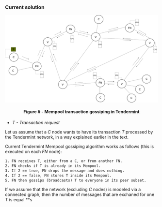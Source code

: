 ### Current solution

![](https://github.com/lukamiletic95/papers/blob/master/images/fig3.png)
<div align='center'> 
	<h4>Figure # - Mempool transaction gossiping in Tendermint</h4>
</div>

* *T - Transaction request*

Let us assume that a *C* node wants to have its transaction *T* processed by the Tendermint network, in a way explained earlier in the text.

Current Tendermint Mempool gossiping algorithm works as follows (this is executed on each *FN* node):

	1. FN receives T, either from a C, or from another FN.
	2. FN checks if T is already in its Mempool.
	3. If 2 == true, FN drops the message and does nothing.
	4. If 2 == false, FN stores T inside its Mempool.
	5. FN then gossips (broadcasts) T to everyone in its peer subset.
	
If we assume that the network (excluding *C* nodes) is modeled via a connected graph, then the number of messages that are exchaned for one *T* is equal **s
	


<!--stackedit_data:
eyJoaXN0b3J5IjpbMTQ1OTg3MDY5NCw2Njc3OTQwNTksLTE4Nj
k0NzUzMDIsLTQzMzIwMjQ3Miw0NDQ5ODcxNTYsMTE1MzcwNjQy
NiwtMTI2MTMxMjM2Myw1MjQwMzM1MDQsMTg5NjQyNDM2OCwtMT
E2MjczMDA2NiwtMzkzMTI1MzMyLDMxMzQ3MTI3NF19
-->